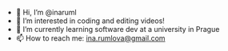 - 👋 Hi, I’m @inaruml 
- 👀 I’m interested in coding and editing videos!
- 🌱 I’m currently learning software dev at a university in Prague
- 📫 How to reach me: ina.rumlova@gmail.com

<!---
inaruml/inaruml is a ✨ special ✨ repository because its `README.md` (this file) appears on your GitHub profile.
You can click the Preview link to take a look at your changes.
--->
